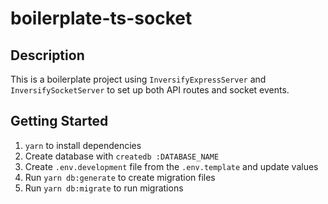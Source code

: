 # boilerplate-ts-socket

## Description

This is a boilerplate project using `InversifyExpressServer` and `InversifySocketServer` to set up both API routes and socket events.

## Getting Started

1. `yarn` to install dependencies
2. Create database with `createdb :DATABASE_NAME`
3. Create `.env.development` file from the `.env.template` and update values
4. Run `yarn db:generate` to create migration files
5. Run `yarn db:migrate` to run migrations
